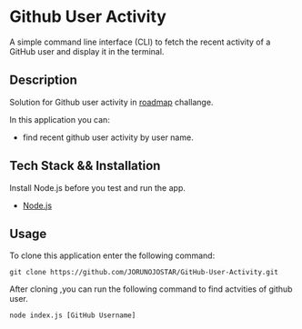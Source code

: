 # Github User Activity
A simple command line interface (CLI) to fetch the recent activity of a GitHub user and display it in the terminal.

## Description

Solution for Github user activity in [roadmap](https://roadmap.sh/projects/github-user-activity) challange.

In this application you can:
- find recent github user activity by user name.

## Tech Stack && Installation
Install Node.js before you test and run the app.
- [Node.js](https://nodejs.org/en)


## Usage
To clone this application enter the following command:
```
git clone https://github.com/JORUNOJOSTAR/GitHub-User-Activity.git
```
After cloning ,you can run the following command to find actvities of github user.
```
node index.js [GitHub Username]
```
